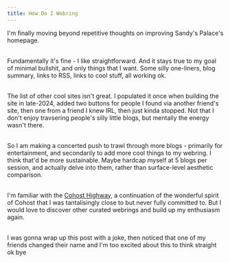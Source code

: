 ```yaml
---
title: How Do I Webring
---
```


<div>
<p>
I'm finally moving beyond repetitive thoughts on improving Sandy's Palace's homepage.<br><br>

Fundamentally it's fine - I like straightforward. And it stays true to my goal of minimal bullshit, and only things that I want. Some silly one-liners, blog summary, links to RSS, links to cool stuff, all working ok.<br><br>

The list of other cool sites isn't great. I populated it once when building the site in late-2024, added two buttons for people I found via another friend's site, then one from a friend I knew IRL, then just kinda stopped. Not that I don't enjoy travsering people's silly little blogs, but mentally the energy wasn't there.<br><br>

So I am making a concerted push to trawl through more blogs - primarily for entertainment, and secondarily to add more cool things to my webring. I think that'd be more sustainable. Maybe hardcap myself at 5 blogs per session, and actually delve into them, rather than surface-level aesthetic comparison.<br><br>

I'm familiar with the <a href="https://cohost-highway.neocities.org/webring">Cohost Highway</a>, a continuation of the wonderful spirit of Cohost that I was tantalisingly close to but never fully committed to. But I would love to discover other curated webrings and build up my enthusiasm again.<br><br>

I was gonna wrap up this post with a joke, then noticed that one of my friends changed their name and I'm too excited about this to think straight ok bye

</p>
<script defer src="https://comments.oakreef.ie/comentario.js"></script>
<comentario-comments></comentario-comments>